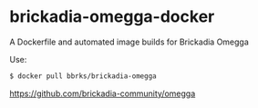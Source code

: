# brickadia-omegga-docker
A Dockerfile and automated image builds for Brickadia Omegga

Use:

```sh
$ docker pull bbrks/brickadia-omegga
```

https://github.com/brickadia-community/omegga
